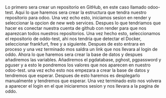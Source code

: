 Lo primero sera crear un repositorio en GitHub, en este caso llamado odoo-test.
Aqui lo que haremos sera crear la estructura que tendra nuestro repositorio para odoo.
Una vez echo esto, iniciamos sesion en render y seleccionar la opcion de new web services.
Despues lo que tendriamos que hacer es conectar nuestra cuenta de github con render para que nos aparezcan todos nuestros repositorios.
Una vez hecho esto, seleccionamos el repositorio de oddo-test, ahi nos tendria que detectar el Docker, seleccionar frankfurt, free y a siguiente.
Despues de esto entrara en proceso y una vez terminado mos saldra un link que nos llevara al login de oddo.
Ahora lo que haremos sera crear la base de datos y despues añadiremos las variables.
Añadiremos el pgdatabase, pghost, pgpassword y pguser y a esto le pondremos los valores que nos aparecen en nuestro odoo-test.
una vez echo esto nos empezara a crear la base de datos y tendremos que esperar.
Despues de esto haremos es desplegarlo manualmente y tendremos que esperar.
Una vez terminado esto nos volvera a aparecer el login en el que iniciaremos sesion y nos llevara a la pagina de oddo.
